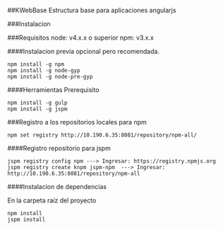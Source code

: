 ##KWebBase
Estructura base para aplicaciones angularjs

###Instalacion

###Requisitos
node: v4.x.x o superior
npm: v3.x.x

####Instalacion previa opcional pero recomendada.

```
npm install -g npm
npm install -g node-gyp
npm install -g node-pre-gyp
```

####Herramientas Prerequisito

```
npm install -g gulp
npm install -g jspm
```

###Registro a los repositorios locales para npm

```
npm set registry http://10.190.6.35:8081/repository/npm-all/
```

####Registro repositorio para jspm

```
jspm registry config npm ---> Ingresar: https://registry.npmjs.org
jspm registry create knpm jspm-npm  ---> Ingresar: http://10.190.6.35:8081/repository/npm-all
```

####Instalacion de dependencias

En la carpeta raíz del proyecto

```
npm install
jspm install
```
